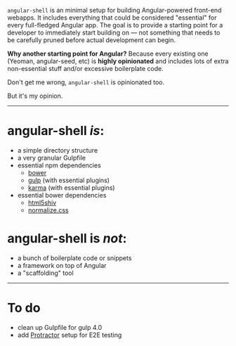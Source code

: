 `angular-shell` is an minimal setup for building Angular-powered front-end webapps. It includes everything that could be considered "essential" for every full-fledged Angular app. The goal is to provide a starting point for a developer to immediately start building on — not something that needs to be carefully pruned before actual development can begin.

**Why another starting point for Angular?** Because every existing one (Yeoman, angular-seed, etc) is **highly opinionated** and includes lots of extra non-essential stuff and/or excessive boilerplate code.

Don't get me wrong, `angular-shell` is opinionated too.

But it's my opinion.

---

# angular-shell *is*:

* a simple directory structure
* a very granular Gulpfile
* essential npm dependencies
	* [bower](http://bower.io)
	* [gulp](http://gulpjs.com) (with essential plugins)
	* [karma](http://karma-runner.github.io/0.12/index.html) (with essential plugins)
* essential bower dependencies
	* [html5shiv](https://github.com/aFarkas/html5shiv)
	* [normalize.css](http://necolas.github.io/normalize.css)

# angular-shell is *not*:

* a bunch of boilerplate code or snippets
* a framework on top of Angular
* a "scaffolding" tool

---

# To do

* clean up Gulpfile for gulp 4.0
* add [Protractor](https://github.com/angular/protractor) setup for E2E testing
